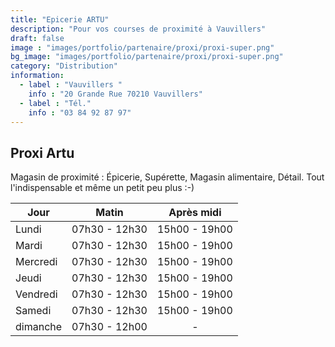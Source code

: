 ```yaml
---
title: "Epicerie ARTU"
description: "Pour vos courses de proximité à Vauvillers"
draft: false
image : "images/portfolio/partenaire/proxi/proxi-super.png"
bg_image: "images/portfolio/partenaire/proxi/proxi-super.png"
category: "Distribution"
information:
  - label : "Vauvillers "
    info : "20 Grande Rue 70210 Vauvillers"
  - label : "Tél."
    info : "03 84 92 87 97"
---
```


## Proxi Artu

Magasin de proximité : Épicerie, Supérette, Magasin alimentaire, Détail.
Tout l'indispensable et même un petit peu plus :-)

<div class="table-wrapper">

| Jour     |      Matin    | Après midi      | 
|----------|:-------------:|:------:     |
| Lundi    | 07h30 - 12h30 | 15h00 - 19h00 | 
| Mardi    | 07h30 - 12h30 | 15h00 - 19h00 | 
| Mercredi | 07h30 - 12h30 | 15h00 - 19h00 | 
| Jeudi    | 07h30 - 12h30 | 15h00 - 19h00 | 
| Vendredi | 07h30 - 12h30 | 15h00 - 19h00 | 
| Samedi   | 07h30 - 12h30 | 15h00 - 19h00 | 
| dimanche | 07h30 - 12h00 | - | 

</div>